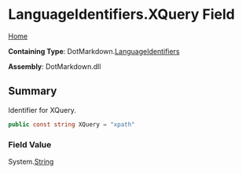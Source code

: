 <a name="_top"></a>

# LanguageIdentifiers\.XQuery Field

[Home](../../../README.md#_top)

**Containing Type**: DotMarkdown\.[LanguageIdentifiers](../README.md#_top)

**Assembly**: DotMarkdown\.dll

## Summary

Identifier for XQuery\.

```csharp
public const string XQuery = "xpath"
```

### Field Value

System\.[String](https://docs.microsoft.com/en-us/dotnet/api/system.string)

